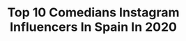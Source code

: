 ---
title: Top 10 Comedians Instagram Influencers In Spain In 2020
description: >-
  Find top comedians Instagram influencers in Spain in 2020. Most popular hashtags: #comedia #quedateencasa #cuarentena #standupcomedy.
platform: Instagram
profiles:
  - username: "asaaribibang"
    fullname: >-
      Asaari Bibang Ngui
    location: "Spain"
    followers: 5216
    engagement: 766
    commentsToLikes: 0.048900
    avatar: "https://scontent-lhr8-1.cdninstagram.com/v/t51.2885-19/s320x320/20838377_1957544897831843_6582489452197707776_a.jpg?_nc_ht=scontent-lhr8-1.cdninstagram.com&_nc_ohc=yDl6WgUrPGAAX-9AcJr&oh=359e01ef521820916e6c6907fa0d7538&oe=5EBAA128"
    verified: false
    hashtags: "#tbt, #grabando, #yo, #cachimbas"
  - username: "diegomatteus"
    fullname: >-
      Diego Mateus
    location: "Spain"
    followers: 117696
    engagement: 200
    commentsToLikes: 0.017927
    avatar: "https://scontent-lhr8-1.cdninstagram.com/v/t51.2885-19/s320x320/65690566_649826118759606_7100157436568272896_n.jpg?_nc_ht=scontent-lhr8-1.cdninstagram.com&_nc_ohc=rHCjQp6sXUEAX9ZgL-O&oh=a6c6dfb7c5a78cb174bd622032a85de8&oe=5EB3BD68"
    verified: true
    hashtags: "#tomatutomate, #standupcomedy, #rockalparque, #concierto"
  - username: "txabifranquesa"
    fullname: >-
      Txabi Franquesa
    location: "Spain"
    followers: 14438
    engagement: 342
    commentsToLikes: 0.100534
    avatar: "https://scontent-ams4-1.cdninstagram.com/v/t51.2885-19/s320x320/17819049_1878140215731085_4142271751109214208_a.jpg?_nc_ht=scontent-ams4-1.cdninstagram.com&_nc_ohc=CImXZ2SpUisAX-Zwmu1&oh=6e27ca22e1fe02a26226e622e13a0d0d&oe=5EABFDD8"
    verified: false
    hashtags: "#escoc, #training, #medicina, #bukkakevital"
  - username: "manuelsilvah"
    fullname: >-
      ManuelSilvaH
    location: "Spain"
    followers: 350464
    engagement: 172
    commentsToLikes: 0.019107
    avatar: "https://scontent-lhr8-1.cdninstagram.com/v/t51.2885-19/s320x320/14360171_1301486469862080_5652156882563891200_a.jpg?_nc_ht=scontent-lhr8-1.cdninstagram.com&_nc_ohc=WUhgL7glRV8AX_IdVu_&oh=9b76c87dce0131d80e41546d3512761d&oe=5EBBB176"
    verified: false
    hashtags: "#tbt, #mam, #vangoghdos, #brokebackberas"
  - username: "shon.faye"
    fullname: >-
      Shon Faye
    location: "Spain"
    followers: 13868
    engagement: 640
    commentsToLikes: 0.018264
    avatar: "https://scontent-ams4-1.cdninstagram.com/v/t51.2885-19/s320x320/69655890_3183403791732390_5362797252135878656_n.jpg?_nc_ht=scontent-ams4-1.cdninstagram.com&_nc_ohc=JzpM8DU3uCsAX9J9Yi-&oh=d07686dc71e8164233fde12a3c01e35c&oe=5EB4F1F2"
    verified: false
    hashtags: "#dontfuckwithme, #coronadiaries"
  - username: "bruffinelli"
    fullname: >-
      RUFFINELLI
    location: "Spain"
    followers: 33947
    engagement: 101
    commentsToLikes: 0.076490
    avatar: "https://scontent-ams4-1.cdninstagram.com/v/t51.2885-19/s320x320/50690840_279643916037972_5979856689610883072_n.jpg?_nc_ht=scontent-ams4-1.cdninstagram.com&oh=6b975724269f59d294509c382820d9fb&oe=5EAE7112"
    verified: false
    hashtags: "#mujerescomediantes, #comedialatina, #humor, #bruffiworkshop"
  - username: "officialgeegee"
    fullname: >-
      Gee Gee 🇦🇱🇲🇪🇮🇹
    location: "Spain"
    followers: 10179
    engagement: 759
    commentsToLikes: 0.058809
    avatar: "https://scontent-lhr8-1.cdninstagram.com/v/t51.2885-19/s320x320/81611891_1110538252610537_2734738327428136960_n.jpg?_nc_ht=scontent-lhr8-1.cdninstagram.com&_nc_ohc=CXV2ZIzLK2gAX9h2aJ7&oh=911fca582baa2a268daaa1ad7e008b87&oe=5EB89295"
    verified: false
    hashtags: "#myownvibe, #happiness, #event, #winner"
  - username: "sebastian_utreras"
    fullname: >-
      Ｓｅｂａｓｔｉａｎ   Ｕｔｒｅｒａｓ
    location: "Spain"
    followers: 16443
    engagement: 232
    commentsToLikes: 0.018696
    avatar: "https://scontent-amt2-1.cdninstagram.com/v/t51.2885-19/s320x320/87398680_199092274805911_2715541966803697664_n.jpg?_nc_ht=scontent-amt2-1.cdninstagram.com&_nc_ohc=gBJ_tYYcdscAX8Ay9fT&oh=04ff6d1ffc7f4abea3052b9fab6df5d6&oe=5EB007D2"
    verified: false
    hashtags: "#oasis, #portraits, #mariohamuy, #felipeavellosuazo"
  - username: "70_fraaan"
    fullname: >-
      🎬Franco Gomez (tiktoker)
    location: "Spain"
    followers: 53561
    engagement: 1167
    commentsToLikes: 0.023759
    avatar: "https://scontent-ams4-1.cdninstagram.com/v/t51.2885-19/s320x320/92468906_1625504520941431_6208661498823180288_n.jpg?_nc_ht=scontent-ams4-1.cdninstagram.com&_nc_ohc=r2MAn6tdz10AX_OHcXf&oh=651aa5996677494ab11867ba65accdd6&oe=5EBA820D"
    verified: false
    hashtags: "#robo, #badbunny, #chiste, #mamaelculo"
  - username: "marko_family"
    fullname: >-
      Ay No Tú Familia❤
    location: "Spain"
    followers: 138012
    engagement: 447
    commentsToLikes: 0.028461
    avatar: "https://scontent-nrt1-1.cdninstagram.com/v/t51.2885-19/s320x320/83779090_613967726066887_6601037169681235968_n.jpg?_nc_ht=scontent-nrt1-1.cdninstagram.com&_nc_ohc=Y22EtGntppIAX-iw8Ma&oh=b615282adba2f5036e8d1fe2ecfd26f9&oe=5EA561C4"
    verified: false
    hashtags: "#guaido, #puntofijo, #reiressano, #coronavirus"
---